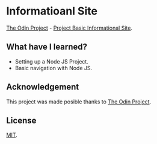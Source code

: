 # Informatioanl Site
[The Odin Project](https://www.theodinproject.com/) - [Project Basic Informational Site](https://www.theodinproject.com/courses/nodejs/lessons/basic-informational-site).

## What have I learned?
* Setting up a Node JS Project.
* Basic navigation with Node JS.

## Acknowledgement
This project was made posible thanks to [The Odin Project](https://www.theodinproject.com/).

## License
[MIT](https://mit-license.org/).

